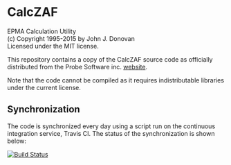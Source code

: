 # CalcZAF

EPMA Calculation Utility<br/>
(c) Copyright 1995-2015 by John J. Donovan<br/>
Licensed under the MIT license.

This repository contains a copy of the CalcZAF source code as officially distributed from the Probe Software inc. [website](http://probesoftware.com/download/CALCZAF_SOURCE-E2.ZIP).

Note that the code cannot be compiled as it requires indistributable libraries under the current license.

## Synchronization

The code is synchronized every day using a script run on the continuous integration service, Travis CI. The status of the synchronization is shown below:

[![Build Status](https://travis-ci.org/openmicroanalysis/calczaf.svg?branch=master)](https://travis-ci.org/openmicroanalysis/calczaf)
